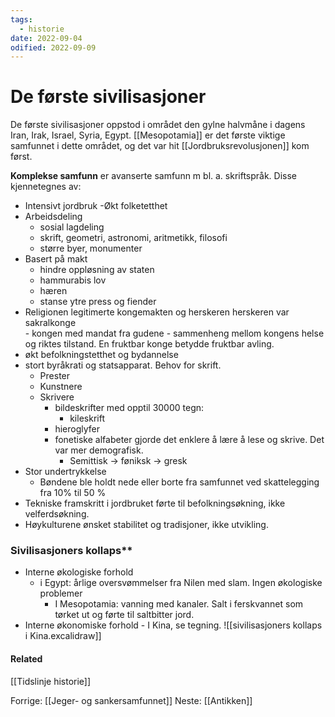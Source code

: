 ```yaml
---
tags:
  - historie
date: 2022-09-04
odified: 2022-09-09
---
```

# De første sivilisasjoner
De første sivilisasjoner oppstod i området den gylne halvmåne i dagens Iran, Irak, Israel, Syria, Egypt. [[Mesopotamia]] er det første viktige samfunnet i dette området, og det var hit [[Jordbruksrevolusjonen]] kom først.

**Komplekse samfunn** er avanserte samfunn m bl. a. skriftspråk. Disse kjennetegnes av:
- Intensivt jordbruk
-Økt folketetthet
- Arbeidsdeling
	- sosial lagdeling
	- skrift, geometri, astronomi, aritmetikk, filosofi
	- større byer, monumenter
- Basert på makt
	- hindre oppløsning av staten
	- hammurabis lov
	- hæren
	- stanse ytre press og fiender
- Religionen legitimerte kongemakten og herskeren
 herskeren var sakralkonge  
		- kongen med mandat fra gudene
		- sammenheng mellom kongens helse og riktes tilstand. En fruktbar konge betydde fruktbar avling.
- økt befolkningstetthet og bydannelse
- stort byråkrati og statsapparat. Behov for skrift.
	- Prester
	- Kunstnere
	- Skrivere  
		- bildeskrifter med opptil 30000 tegn:  
			- kileskrift
		- hieroglyfer  
		- fonetiske alfabeter gjorde det enklere å lære å lese og skrive. Det var mer demografisk.  
			- Semittisk -> føniksk -> gresk
- Stor undertrykkelse
	- Bøndene ble holdt nede eller borte fra samfunnet ved skattelegging fra 10% til 50 %
- Tekniske framskritt i jordbruket førte til befolkningsøkning, ikke velferdsøkning.
- Høykulturene ønsket stabilitet og tradisjoner, ikke utvikling.

### Sivilisasjoners kollaps**
- Interne økologiske forhold
	- i Egypt: årlige oversvømmelser fra Nilen med slam. Ingen økologiske problemer
		- I Mesopotamia: vanning med kanaler. Salt i ferskvannet som tørket ut og førte til saltbitter jord.
- Interne økonomiske forhold
		- I Kina, se tegning.
![[sivilisasjoners kollaps i Kina.excalidraw]]

#### Related
[[Tidslinje historie]]

Forrige: [[Jeger- og sankersamfunnet]]
Neste: [[Antikken]]
